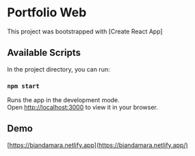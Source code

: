 # Portfolio Web

This project was bootstrapped with [Create React App]

## Available Scripts

In the project directory, you can run:

### `npm start`

Runs the app in the development mode.\
Open [http://localhost:3000](http://localhost:3000) to view it in your browser.

## Demo

[https://biandamara.netlify.app](https://biandamara.netlify.app/)
